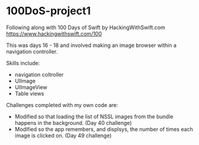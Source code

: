 # 100DoS-project1
Following along with 100 Days of Swift by HackingWithSwift.com https://www.hackingwithswift.com/100

This was days 16 - 18 and involved making an image browser within a navigation controller.

Skills include:
- navigation coltroller
- UIImage
- UIImageView
- Table views

Challenges completed with my own code are:
- Modified so that loading the list of NSSL images from the bundle happens in the background. (Day 40 challenge)
- Modified so the app remembers, and displsys, the number of times each image is clicked on. (Day 49 challenge)
